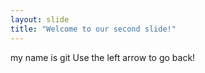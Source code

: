 ```yaml
---
layout: slide
title: "Welcome to our second slide!"
---
```

my name is git
Use the left arrow to go back!
